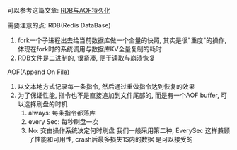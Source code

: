 可以参考这篇文章: [RDB与AOF持久化](https://pdai.tech/md/db/nosql-redis/db-redis-x-rdb-aof.html)

需要注意的点:
RDB(Redis DataBase)
1. fork一个子进程出去给当前数据库做一个全量的快照, 其实是很"重度"的操作, 体现在fork时的系统调用与数据库KV全量复制的耗时
2. RDB文件是二进制的, 很紧凑, 便于读取与崩溃恢复

AOF(Append On File)
1. 以文本地方式记录每一条指令, 然后通过重做指令达到恢复的效果
2. 为了保证性能, 指令也不是直接追加到文件尾部的, 而是有一个AOF buffer, 可以选择刷盘的时机
   1. always: 每条指令都落库
   2. every Sec: 每秒刷盘一次
   3. No: 交由操作系统决定何时刷盘
      我们一般采用第二种, EverySec 这样兼顾了性能和可用性, crash后最多损失1S内的数据 是可以接受的
